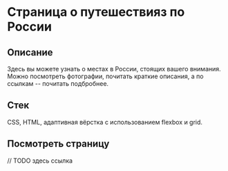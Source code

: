 # Страница о путешествияз по России

## Описание

Здесь вы можете узнать о местах в России, стоящих вашего внимания. Можно посмотреть фотографии, почитать краткие описания, а по ссылкам -- почитать подбробнее.

## Стек

CSS, HTML, адаптивная вёрстка с использованием flexbox и grid. 

## Посмотреть страницу

// TODO здесь ссылка

